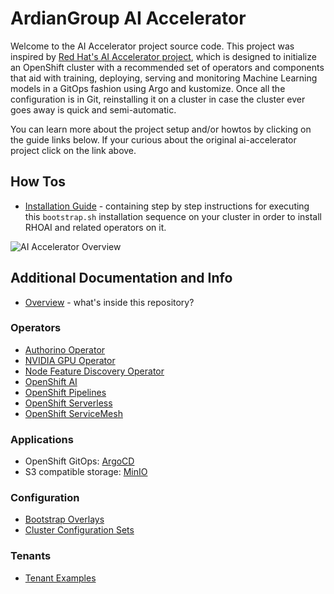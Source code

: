 # ArdianGroup AI Accelerator

Welcome to the AI Accelerator project source code. This project was inspired by [Red Hat's AI Accelerator project](https://github.com/redhat-ai-services/ai-accelerator), which is designed to initialize an OpenShift cluster with a recommended set of operators and components that aid with training, deploying, serving and monitoring Machine Learning models in a GitOps fashion using Argo and kustomize. Once all the configuration is in Git, reinstalling it on a cluster in case the cluster ever goes away is quick and semi-automatic.

You can learn more about the project setup and/or howtos by clicking on the guide links below. If your curious about the original ai-accelerator project click on the link above. 

## How Tos
* [Installation Guide](documentation/installation.md) - containing step by step instructions for executing this `bootstrap.sh` installation sequence on your cluster in order to install RHOAI and related operators on it.

![AI Accelerator Overview](documentation/diagrams/AI_Accelerator.drawio.png)

## Additional Documentation and Info
* [Overview](documentation/overview.md) - what's inside this repository?

### Operators

* [Authorino Operator](components/operators/authorino-operator/)
* [NVIDIA GPU Operator](components/operators/gpu-operator-certified/)
* [Node Feature Discovery Operator](components/operators/nfd/)
* [OpenShift AI](components/operators/openshift-ai/)
* [OpenShift Pipelines](components/operators/openshift-pipelines/)
* [OpenShift Serverless](components/operators/openshift-serverless/)
* [OpenShift ServiceMesh](components/operators/openshift-servicemesh/)

### Applications

* OpenShift GitOps: [ArgoCD](components/argocd/)
* S3 compatible storage: [MinIO](components/apps/minio)

### Configuration

* [Bootstrap Overlays](bootstrap/overlays/)
* [Cluster Configuration Sets](clusters/overlays/)

### Tenants

* [Tenant Examples](tenants/)


